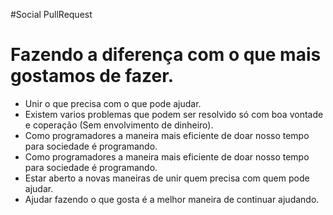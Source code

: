 #Social PullRequest
# Fazendo a diferença com o que mais gostamos de fazer.

* Unir o que precisa com o que pode ajudar.
* Existem varios problemas que podem ser resolvido só com boa vontade e coperação (Sem envolvimento de dinheiro).
* Como programadores a maneira mais eficiente de doar nosso tempo para sociedade é programando.
* Como programadores a maneira mais eficiente de doar nosso tempo para sociedade é programando.
* Estar aberto a novas maneiras de unir quem precisa com quem pode ajudar.
* Ajudar fazendo o que gosta é a melhor maneira de continuar ajudando.
